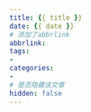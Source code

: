 ```yaml
---
title: {{ title }}
date: {{ date }}
# 添加了abbrlink
abbrlink: 
tags: 
-
categories: 
-
# 是否隐藏该文章
hidden: false
---
```

